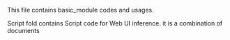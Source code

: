 This file contains basic_module codes and usages.

Script fold contains Script code for Web UI inference.
    it is a combination of documents